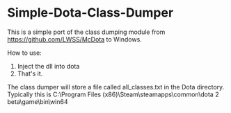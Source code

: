 # Simple-Dota-Class-Dumper

This is a simple port of the class dumping module from https://github.com/LWSS/McDota to Windows.

How to use:
1) Inject the dll into dota
2) That's it. 

The class dumper will store a file called all_classes.txt in the Dota directory. Typically this is C:\Program Files (x86)\Steam\steamapps\common\dota 2 beta\game\bin\win64
